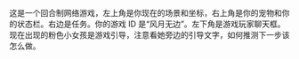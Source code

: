 这是一个回合制网络游戏，左上角是你现在的场景和坐标，右上角是你的宠物和你的状态栏。右边是任务。你的游戏 ID 是“风月无边”。左下角是游戏玩家聊天框。现在出现的粉色小女孩是游戏引导，注意看她旁边的引导文字，如何推测下一步该怎么做。
